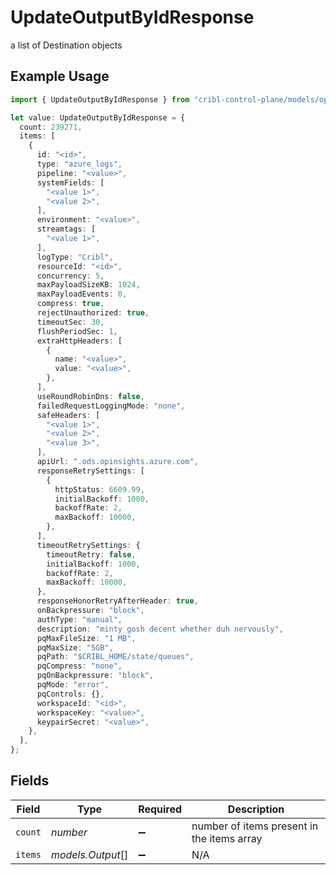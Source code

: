 # UpdateOutputByIdResponse

a list of Destination objects

## Example Usage

```typescript
import { UpdateOutputByIdResponse } from "cribl-control-plane/models/operations";

let value: UpdateOutputByIdResponse = {
  count: 239271,
  items: [
    {
      id: "<id>",
      type: "azure_logs",
      pipeline: "<value>",
      systemFields: [
        "<value 1>",
        "<value 2>",
      ],
      environment: "<value>",
      streamtags: [
        "<value 1>",
      ],
      logType: "Cribl",
      resourceId: "<id>",
      concurrency: 5,
      maxPayloadSizeKB: 1024,
      maxPayloadEvents: 0,
      compress: true,
      rejectUnauthorized: true,
      timeoutSec: 30,
      flushPeriodSec: 1,
      extraHttpHeaders: [
        {
          name: "<value>",
          value: "<value>",
        },
      ],
      useRoundRobinDns: false,
      failedRequestLoggingMode: "none",
      safeHeaders: [
        "<value 1>",
        "<value 2>",
        "<value 3>",
      ],
      apiUrl: ".ods.opinsights.azure.com",
      responseRetrySettings: [
        {
          httpStatus: 6609.99,
          initialBackoff: 1000,
          backoffRate: 2,
          maxBackoff: 10000,
        },
      ],
      timeoutRetrySettings: {
        timeoutRetry: false,
        initialBackoff: 1000,
        backoffRate: 2,
        maxBackoff: 10000,
      },
      responseHonorRetryAfterHeader: true,
      onBackpressure: "block",
      authType: "manual",
      description: "minty gosh decent whether duh nervously",
      pqMaxFileSize: "1 MB",
      pqMaxSize: "5GB",
      pqPath: "$CRIBL_HOME/state/queues",
      pqCompress: "none",
      pqOnBackpressure: "block",
      pqMode: "error",
      pqControls: {},
      workspaceId: "<id>",
      workspaceKey: "<value>",
      keypairSecret: "<value>",
    },
  ],
};
```

## Fields

| Field                                      | Type                                       | Required                                   | Description                                |
| ------------------------------------------ | ------------------------------------------ | ------------------------------------------ | ------------------------------------------ |
| `count`                                    | *number*                                   | :heavy_minus_sign:                         | number of items present in the items array |
| `items`                                    | *models.Output*[]                          | :heavy_minus_sign:                         | N/A                                        |